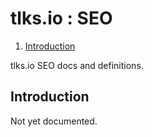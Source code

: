 # tlks.io : SEO

1. [Introduction](#introduction)

tlks.io SEO docs and definitions.

## Introduction

Not yet documented.
